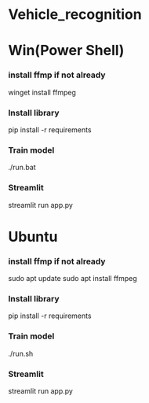 # Vehicle_recognition
# Win(Power Shell)
### install ffmp if not already
  winget install ffmpeg
### Install library
  pip install -r requirements
### Train model
  ./run.bat
### Streamlit
streamlit run app.py

# Ubuntu
### install ffmp if not already
  sudo apt update
  sudo apt install ffmpeg
### Install library
  pip install -r requirements
### Train model
  ./run.sh
### Streamlit
  streamlit run app.py
